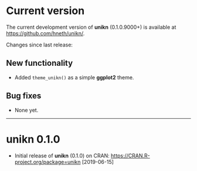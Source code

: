 
# Current version

The current development version of **unikn** (0.1.0.9000+) is available at <https://github.com/hneth/unikn/>. 

Changes since last release: 

## New functionality 

- Added `theme_unikn()` as a simple **ggplot2** theme. 

## Bug fixes 

- None yet. 

---------- 

# unikn 0.1.0

- Initial release of **unikn** (0.1.0) on CRAN: <https://CRAN.R-project.org/package=unikn> [2019-06-15] 

